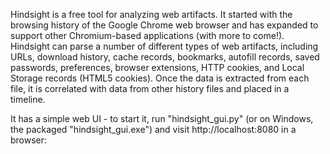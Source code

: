 ﻿

Hindsight is a free tool for analyzing web artifacts. It started with the browsing 
history of the Google Chrome web browser and has expanded to support other Chromium-based 
applications (with more to come!). Hindsight can parse a number of different types of web 
artifacts, including URLs, download history, cache records, bookmarks, autofill records, 
saved passwords, preferences, browser extensions, HTTP cookies, and Local Storage records 
(HTML5 cookies). Once the data is extracted from each file, it is correlated with data 
from other history files and placed in a timeline.

It has a simple web UI - to start it, run "hindsight_gui.py" 
(or on Windows, the packaged "hindsight_gui.exe") and visit http://localhost:8080 in a browser:  
